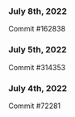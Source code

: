 ### July 8th, 2022

Commit #162838

### July 5th, 2022

Commit #314353


### July 4th, 2022

Commit #72281
